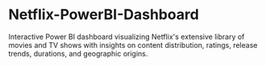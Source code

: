 # Netflix-PowerBI-Dashboard
Interactive Power BI dashboard visualizing Netflix's extensive library of movies and TV shows with insights on content distribution, ratings, release trends, durations, and geographic origins.
